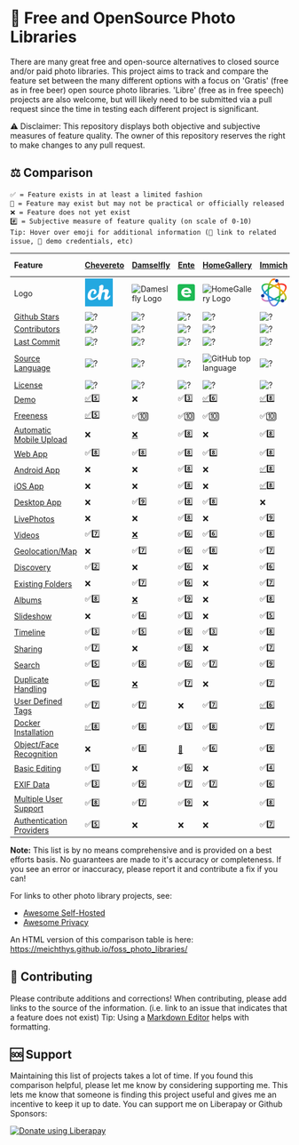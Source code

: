 # 📸 Free and OpenSource Photo Libraries

There are many great free and open-source alternatives to closed source and/or paid photo libraries. This project aims to track and compare the feature set between the many different options with a focus on 'Gratis' (free as in free beer) open source photo libraries. 'Libre' (free as in free speech) projects are also welcome, but will likely need to be submitted via a pull request since the time in testing each different project is significant.

⚠️ Disclaimer: This repository displays both objective and subjective measures of feature quality. The owner of this repository reserves the right to make changes to any pull request.

## ⚖️ Comparison

```text
✅ = Feature exists in at least a limited fashion
🚧 = Feature may exist but may not be practical or officially released
❌ = Feature does not yet exist
#️⃣ = Subjective measure of feature quality (on scale of 0-10)
Tip: Hover over emoji for additional information (🔗 link to related issue, 🔑 demo credentials, etc)
```


| Feature                                                          | [Chevereto](https://github.com/chevereto/chevereto)                                                                                                        | [Damselfly](https://github.com/Webreaper/Damselfly)                                                                                                   | [Ente](https://github.com/ente-io/ente)                                                                                        | [HomeGallery](https://github.com/xemle/home-gallery)                                                                                                         | [Immich](https://github.com/immich-app/immich)                                                                                                                             | [Librephotos](https://github.com/LibrePhotos/librephotos)                                                                                       | [Lychee](https://github.com/LycheeOrg/Lychee)                                                        | [Nextcloud Photos](https://github.com/nextcloud/photos/)                                                                                                               | [Nextcloud Memories](https://github.com/pulsejet/memories)                                                                                                              | [Photonix](https://github.com/photonixapp/photonix)                                                                                       | [Photofield](https://github.com/SmilyOrg/photofield)                                                                                                    | [PiGallery2](https://github.com/bpatrik/pigallery2)                                                                                      | [Photoprism](https://github.com/photoprism/photoprism)                                                                                                  | [Photoview](https://github.com/photoview/photoview)                                                                                       | [Piwigo](https://github.com/Piwigo/Piwigo)                                                                                                                                               | [Snapcrescent](https://github.com/snapcrescent/snapcrescent)                                                                                                                                          |
| :--------------------------------------------------------------- | ---------------------------------------------------------------------------------------------------------------------------------------------------------- | :---------------------------------------------------------------------------------------------------------------------------------------------------- | ------------------------------------------------------------------------------------------------------------------------------ | ------------------------------------------------------------------------------------------------------------------------------------------------------------ | -------------------------------------------------------------------------------------------------------------------------------------------------------------------------- | ----------------------------------------------------------------------------------------------------------------------------------------------- | ---------------------------------------------------------------------------------------------------- | ---------------------------------------------------------------------------------------------------------------------------------------------------------------------- | ----------------------------------------------------------------------------------------------------------------------------------------------------------------------- | ----------------------------------------------------------------------------------------------------------------------------------------- | ------------------------------------------------------------------------------------------------------------------------------------------------------- | ---------------------------------------------------------------------------------------------------------------------------------------- | ------------------------------------------------------------------------------------------------------------------------------------------------------- | ----------------------------------------------------------------------------------------------------------------------------------------- | ---------------------------------------------------------------------------------------------------------------------------------------------------------------------------------------- | ----------------------------------------------------------------------------------------------------------------------------------------------------------------------------------------------------- |
| Logo                                                             | <img src="https://raw.githubusercontent.com/chevereto/chevereto/4.2/content/images/system/default/favicon.png" style="width: 50px"  alt="Chevreto  Logo"/> | <img src="https://raw.githubusercontent.com/Webreaper/Damselfly/master/docs/cropped-Damselfly-Logo.webp" style="width: 50px"  alt="Dameslfly  Logo"/> | <img src="https://raw.githubusercontent.com/ente-io/ente/main/docs/docs/public/logo.png" style="width: 50px" alt="Ente Logo"/> | <img src="https://raw.githubusercontent.com/xemle/home-gallery/master/packages/webapp/src/public/logo512.png" style="width: 50px"  alt="HomeGallery  Logo"/> | <img src="https://raw.githubusercontent.com/immich-app/immich/main/mobile/android/app/src/main/res/mipmap-xxhdpi/ic_launcher.png" style="width: 50px"  alt="Immich Logo"/> | <img src="https://raw.githubusercontent.com/LibrePhotos/librephotos/dev/screenshots/lp-white.png" style="width: 50px"  alt="Librephotos Logo"/> | <img src="https://avatars.githubusercontent.com/u/37916028" style="width: 50px"  alt="Lychee Logo"/> | <img src="https://raw.githubusercontent.com/nextcloud/android/master/app/src/main/res/mipmap-xxhdpi/ic_launcher.png" style="width: 50px"  alt="NextcloudPhotos Logo"/> | <img src="https://raw.githubusercontent.com/pulsejet/memories/master/android/app/src/main/res/mipmap-xxhdpi/ic_launcher.png" style="width: 50px"  alt="Memories Logo"/> | <img src="https://raw.githubusercontent.com/photonixapp/photonix/master/ui/public/favicon.png" style="width: 50px"  alt="Photonix Logo"/> | <img src="https://raw.githubusercontent.com/SmilyOrg/photofield/main/ui/public/android-chrome-512x512.png" style="width: 50px"  alt="Photofield Logo"/> | <img src="https://raw.githubusercontent.com/bpatrik/pigallery2/master/docs/assets/icon.png" style="width: 50px"  alt="PiGallery2 Logo"/> | <img src="https://raw.githubusercontent.com/photoprism/photoprism/develop/assets/static/icons/app/512.png" style="width: 50px"  alt="Photoprism Logo"/> | <img src="https://raw.githubusercontent.com/photoview/photoview/master/ui/public/logo512.png" style="width: 50px"  alt="Photoview Logo"/> | <img src="https://raw.githubusercontent.com/Piwigo/Piwigo/d69bc8b88434cf065b63bac87a4adcc8143ddb21/themes/default/icon/piwigo.org-icon%201.svg" style="width: 50px"  alt="Piwigo Logo"/> | <img src="https://raw.githubusercontent.com/snapcrescent/snapcrescent/main/snapcrescent_mobile/android/app/src/main/res/mipmap-xxhdpi/ic_launcher.png" style="width: 50px"  alt="Snapcrescent Logo"/> |
| [Github Stars](features.md#github-stars)                         | ![?](https://img.shields.io/github/stars/chevereto/chevereto?label=%20)                                                                                    | ![?](https://img.shields.io/github/stars/Webreaper/Damselfly?label=%20)                                                                               | ![?](https://img.shields.io/github/stars/ente-io/ente?label=%20)                                                               | ![?](https://img.shields.io/github/stars/xemle/home-gallery?label=%20)                                                                                       | ![?](https://img.shields.io/github/stars/immich-app/immich?label=%20)                                                                                                      | ![?](https://img.shields.io/github/stars/LibrePhotos/librephotos?label=%20)                                                                     | ![?](https://img.shields.io/github/stars/LycheeOrg/Lychee?label=%20)                                 | ![?](https://img.shields.io/github/stars/nextcloud/photos?label=%20)                                                                                                   | ![?](https://img.shields.io/github/stars/pulsejet/memories?label=%20)                                                                                                   | ![?](https://img.shields.io/github/stars/photonixapp/photonix?label=%20)                                                                  | ![?](https://img.shields.io/github/stars/smilyorg/photofield?label=%20)                                                                                 | ![?](https://img.shields.io/github/stars/bpatrik/pigallery2?label=%20)                                                                   | ![?](https://img.shields.io/github/stars/photoprism/photoprism?label=%20)                                                                               | ![?](https://img.shields.io/github/stars/photoview/photoview?label=%20)                                                                   | ![?](https://img.shields.io/github/stars/Piwigo/Piwigo?label=%20)                                                                                                                        | ![?](https://img.shields.io/github/stars/snapcrescent/snapcrescent?label=%20)                                                                                                                         |
| [Contributors](features.md#contributors)                         | ![?](https://img.shields.io/github/contributors/chevereto/chevereto?label=%20)                                                                             | ![?](https://img.shields.io/github/contributors/webreaper/damselfly?label=%20)                                                                        | ![?](https://img.shields.io/github/contributors/ente-io/ente?label=%20)                                                        | ![?](https://img.shields.io/github/contributors/xemle/home-gallery?label=%20)                                                                                | ![?](https://img.shields.io/github/contributors/immich-app/immich?label=%20)                                                                                               | ![?](https://img.shields.io/github/contributors/librephotos/librephotos?label=%20)                                                              | ![?](https://img.shields.io/github/contributors/lycheeorg/lychee?label=%20)                          | ![?](https://img.shields.io/github/contributors/nextcloud/photos?label=%20)                                                                                            | ![?](https://img.shields.io/github/contributors/pulsejet/memories?label=%20)                                                                                            | ![?](https://img.shields.io/github/contributors/photonixapp/photonix?label=%20)                                                           | ![?](https://img.shields.io/github/contributors/smilyorg/photofield?label=%20)                                                                          | ![?](https://img.shields.io/github/contributors/bpatrik/pigallery2?label=%20)                                                            | ![?](https://img.shields.io/github/contributors/photoprism/photoprism?label=%20)                                                                        | ![?](https://img.shields.io/github/contributors/photoview/photoview?label=%20)                                                            | ![?](https://img.shields.io/github/contributors/Piwigo/Piwigo?label=%20)                                                                                                                 | ![?](https://img.shields.io/github/contributors/snapcrescent/snapcrescent?label=%20)                                                                                                                  |
| [Last Commit](features.md#last-commit)                           | ![?](https://img.shields.io/github/last-commit/chevereto/chevereto/4.2?label=%20)                                                                          | ![?](https://img.shields.io/github/last-commit/webreaper/damselfly/master?label=%20)                                                                  | ![?](https://img.shields.io/github/last-commit/ente-io/ente/main?label=%20)                                                    | ![?](https://img.shields.io/github/last-commit/xemle/home-gallery/master?label=%20)                                                                          | ![?](https://img.shields.io/github/last-commit/immich-app/immich/main?label=%20)                                                                                           | ![?](https://img.shields.io/github/last-commit/librephotos/librephotos/dev?label=%20)                                                           | ![?](https://img.shields.io/github/last-commit/lycheeorg/lychee/master?label=%20)                    | ![?](https://img.shields.io/github/last-commit/nextcloud/photos/master?label=%20)                                                                                      | ![?](https://img.shields.io/github/last-commit/pulsejet/memories/master?label=%20)                                                                                      | ![?](https://img.shields.io/github/last-commit/photonixapp/photonix/master?label=%20)                                                     | ![?](https://img.shields.io/github/last-commit/smilyorg/photofield/main?label=%20)                                                                      | ![?](https://img.shields.io/github/last-commit/bpatrik/pigallery2/master?label=%20)                                                      | ![?](https://img.shields.io/github/last-commit/photoprism/photoprism/develop?label=%20)                                                                 | ![?](https://img.shields.io/github/last-commit/photoview/photoview/master?label=%20)                                                      | ![?](https://img.shields.io/github/last-commit/Piwigo/Piwigo/master?label=%20)                                                                                                           | ![?](https://img.shields.io/github/last-commit/snapcrescent/snapcrescent/main?label=%20)                                                                                                              |
| [Source Language](features.md#source-language)                   | ![?](https://img.shields.io/github/languages/top/chevereto/chevereto)                                                                                      | ![?](https://img.shields.io/github/languages/top/Webreaper/Damselfly)                                                                                 | ![?](https://img.shields.io/github/languages/top/ente-io/ente)                                                                 | ![GitHub top language](https://img.shields.io/github/languages/top/xemle/home-gallery)                                                                       | ![?](https://img.shields.io/github/languages/top/immich-app/immich)                                                                                                        | ![GitHub top language](https://img.shields.io/github/languages/top/librephotos/librephotos)                                                     | ![GitHub top language](https://img.shields.io/github/languages/top/lycheeorg/lychee)                 | ![GitHub top language](https://img.shields.io/github/languages/top/nextcloud/photos)                                                                                   | ![GitHub top language](https://img.shields.io/github/languages/top/pulsejet/memories)                                                                                   | ![GitHub top language](https://img.shields.io/github/languages/top/photonixapp/photonix)                                                  | ![GitHub top language](https://img.shields.io/github/languages/top/smilyorg/photofield)                                                                 | ![GitHub top language](https://img.shields.io/github/languages/top/bpatrik/pigallery2)                                                   | ![GitHub top language](https://img.shields.io/github/languages/top/photoprism/photoprism)                                                               | ![GitHub top language](https://img.shields.io/github/languages/top/photoview/photoview)                                                   | ![GitHub top language](https://img.shields.io/github/languages/top/piwigo/piwigo)                                                                                                        | ![GitHub top language](https://img.shields.io/github/languages/top/snapcrescent/snapcrescent)                                                                                                         |
| [License](features.md#license)                                   | ![?](https://img.shields.io/github/license/chevereto/chevereto?label=%20)                                                                                  | ![?](https://img.shields.io/github/license/Webreaper/Damselfly?label=%20)                                                                             | ![?](https://img.shields.io/github/license/ente-io/ente?label=%20)                                                             | ![?](https://img.shields.io/github/license/xemle/home-gallery?label=%20)                                                                                     | ![?](https://img.shields.io/github/license/immich-app/immich?label=%20)                                                                                                    | ![?](https://img.shields.io/github/license/LibrePhotos/librephotos?label=%20)                                                                   | ![?](https://img.shields.io/github/license/LycheeOrg/Lychee?label=%20)                               | ![?](https://img.shields.io/github/license/nextcloud/photos?label=%20)                                                                                                 | ![?](https://img.shields.io/github/license/pulsejet/memories?label=%20)                                                                                                 | ![?](https://img.shields.io/github/license/photonixapp/photonix?label=%20)                                                                | ![?](https://img.shields.io/github/license/smilyorg/photofield?label=%20)                                                                               | ![?](https://img.shields.io/github/license/bpatrik/pigallery2?label=%20)                                                                 | ![?](https://img.shields.io/static/v1?label=%20&message=GPL-3.0&color=orange)                                                                           | ![?](https://img.shields.io/github/license/photoview/photoview?label=%20)                                                                 | ![?](https://img.shields.io/github/license/Piwigo/Piwigo?label=%20)                                                                                                                      | ![?](https://img.shields.io/github/license/snapcrescent/snapcrescent?label=%20)                                                                                                                       |
| [Demo](features.md#demo)                                         | [✅5️⃣](https://demo.chevereto.com/)                                                                                                                          | ❌                                                                                                                                                     | ✅3️⃣                                                                                                                             | [✅](https://demo.home-gallery.org/https://demo.photoprism.app/library/brow)6️⃣                                                                                 | [✅](https://demo.immich.app/)8️⃣                                                                                                                                             | [✅](https://demo2.librephotos.com/ "User:demo Pass:demo1234")5️⃣                                                                                  | [✅](https://lychee-demo.fly.dev/landing "User:admin Pass:admin")9️⃣                                    | [✅](https://nextcloud.com/instant-trial/)4️⃣                                                                                                                             | [✅](https://demo.memories.gallery/apps/memories/)8️⃣                                                                                                                      | [✅](https://demo.photonix.org/login)8️⃣                                                                                                     | [✅](https://demo.photofield.dev/)6️⃣                                                                                                                      | [✅](https://pigallery2.onrender.com/)8️⃣                                                                                                   | [✅](https://demo.photoprism.app/library/browse)9️⃣                                                                                                        | [✅](https://photos.qpqp.dk/ "User:demo Pass:demo")9️⃣                                                                                       | [✅](https://piwigo.org/demo)9️⃣                                                                                                                                                            | [✅](https://demo.snapcrescent.app)9️⃣                                                                                                                                                                   |
| [Freeness](features.md#freeness)                                 | [✅5️⃣](https://rodolfoberrios.com/2022/12/01/chevereto-goes-free/)                                                                                           | ✅🔟                                                                                                                                                    | ✅🔟                                                                                                                             | ✅🔟                                                                                                                                                           | ✅🔟                                                                                                                                                                         | ✅🔟                                                                                                                                              | ✅🔟                                                                                                   | ✅🔟                                                                                                                                                                     | ✅🔟                                                                                                                                                                      | ✅🔟                                                                                                                                        | ✅🔟                                                                                                                                                      | ✅🔟                                                                                                                                       | [🚧](https://photoprism.app/get)7️⃣                                                                                                                        | ✅🔟                                                                                                                                        | ✅🔟                                                                                                                                                                                       | ✅🔟                                                                                                                                                                                                    |
| [Automatic Mobile Upload](features.md#automatic-mobile-upload)   | ❌                                                                                                                                                          | [❌](https://github.com/Webreaper/Damselfly/issues/40)                                                                                                 | ✅8️⃣                                                                                                                             | ❌                                                                                                                                                            | ✅8️⃣                                                                                                                                                                         | ❌                                                                                                                                               | ❌                                                                                                    | ✅7️⃣                                                                                                                                                                     | ✅7️⃣                                                                                                                                                                      | ❌                                                                                                                                         | ❌                                                                                                                                                       | ❌                                                                                                                                        | ✅6️⃣                                                                                                                                                      | [❌](https://github.com/photoview/photoview/issues/129)                                                                                    | ✅7️⃣                                                                                                                                                                                       | ✅7️⃣                                                                                                                                                                                                    |
| [Web App](features.md#web-app)                                   | ✅8️⃣                                                                                                                                                         | ✅8️⃣                                                                                                                                                    | ✅8️⃣                                                                                                                             | ✅8️⃣                                                                                                                                                           | ✅8️⃣                                                                                                                                                                         | ✅8️⃣                                                                                                                                              | ✅8️⃣                                                                                                   | ✅7️⃣                                                                                                                                                                     | ✅9️⃣                                                                                                                                                                      | ✅7️⃣                                                                                                                                        | ✅9️⃣                                                                                                                                                      | ✅7️⃣                                                                                                                                       | ✅7️⃣                                                                                                                                                      | ✅8️⃣                                                                                                                                        | ✅8️⃣                                                                                                                                                                                       | ✅7️⃣                                                                                                                                                                                                    |
| [Android App](features.md#android-app)                           | ❌                                                                                                                                                          | ❌                                                                                                                                                     | ✅8️⃣                                                                                                                             | ❌                                                                                                                                                            | [✅](https://github.com/immich-app/immich#step-4-run-mobile-app)8️⃣                                                                                                           | ✅[7️⃣](https://github.com/savvasdalkitsis/uhuruphotos-android)                                                                                    | [❌](https://github.com/LycheeOrg/Lychee/issues/1013)                                                 | [✅](https://github.com/nextcloud/android)3️⃣                                                                                                                             | [✅](https://github.com/pulsejet/memories/issues/180)7️⃣                                                                                                                   | ✅[4️⃣](https://github.com/photonixapp/photonix-mobile)                                                                                      | ❌                                                                                                                                                       | ❌                                                                                                                                        | [🚧](https://docs.photoprism.app/user-guide/pwa/)4️⃣                                                                                                       | [🚧](https://github.com/photoview/photoview/issues/701)3️⃣                                                                                   | [✅](https://www.piwigo.org/mobile-applications)7️⃣                                                                                                                                         | [✅](https://github.com/snapcrescent/snapcrescent/releases)7️⃣                                                                                                                                           |
| [iOS App](features.md#ios-app)                                   | ❌                                                                                                                                                          | ❌                                                                                                                                                     | ✅8️⃣                                                                                                                             | ❌                                                                                                                                                            | [✅](https://github.com/immich-app/immich#step-4-run-mobile-app)8️⃣                                                                                                           | [🚧](https://github.com/LibrePhotos/librephotos-mobile)3️⃣                                                                                         | [❌](https://github.com/LycheeOrg/Lychee/issues/1013)                                                 | [🚧](https://github.com/nextcloud/ios/ "Nextcloud Files App")3️⃣                                                                                                          | [🚧](https://github.com/nextcloud/ios/ "Nextcloud Files App")3️⃣                                                                                                           | ✅[4️⃣](https://github.com/photonixapp/photonix-mobile)                                                                                      | ❌                                                                                                                                                       | ❌                                                                                                                                        | [🚧](https://docs.photoprism.app/user-guide/pwa/)4️⃣                                                                                                       | [✅](https://apps.apple.com/dk/app/photoview-media-gallery/id1578380271)6️⃣                                                                  | [✅](https://www.piwigo.org/mobile-applications)7️⃣                                                                                                                                         | ❌                                                                                                                                                                                                     |
| [Desktop App](features.md#desktop-app)                           | ❌                                                                                                                                                          | ✅9️⃣                                                                                                                                                    | ✅8️⃣                                                                                                                             | ✅8️⃣                                                                                                                                                           | ❌                                                                                                                                                                          | ❌                                                                                                                                               | ❌                                                                                                    | [🚧](https://github.com/nextcloud/desktop/ "File sync only")2️⃣                                                                                                           | [🚧](https://github.com/nextcloud/desktop/ "File sync only")2️⃣                                                                                                            | [❌](https://github.com/photonixapp/photonix/issues/61)                                                                                    | ❌                                                                                                                                                       | ❌                                                                                                                                        | ❌                                                                                                                                                       | ❌                                                                                                                                         | ❌                                                                                                                                                                                        | ❌                                                                                                                                                                                                     |
| [LivePhotos](features.md#livephotos)                             | ❌                                                                                                                                                          | ❌                                                                                                                                                     | ✅8️⃣                                                                                                                             | ❌                                                                                                                                                            | ✅9️⃣                                                                                                                                                                         | [❌](https://github.com/LibrePhotos/librephotos/issues/287)                                                                                      | ✅[6️⃣](https://github.com/LycheeOrg/Lychee/issues/1283)                                                | [✅️3️⃣](https://github.com/nextcloud/photos/issues/344)                                                                                                                   | ✅8️⃣                                                                                                                                                                      | [❌](https://github.com/photonixapp/photonix/issues/250)                                                                                   | [❌](https://github.com/SmilyOrg/photofield/issues/52)                                                                                                   | ❌                                                                                                                                        | ✅7️⃣                                                                                                                                                      | [❌](https://github.com/photoview/photoview/issues/273)                                                                                    | [❌](https://github.com/Piwigo/Piwigo/issues/1677)                                                                                                                                        | ❌                                                                                                                                                                                                     |
| [Videos](features.md#videos)                                     | ✅7️⃣                                                                                                                                                         | [❌](https://github.com/Webreaper/Damselfly/issues/82)                                                                                                 | ✅6️⃣                                                                                                                             | ✅6️⃣                                                                                                                                                           | ✅8️⃣                                                                                                                                                                         | ✅8️⃣                                                                                                                                              | ✅6️⃣                                                                                                   | ✅5️⃣                                                                                                                                                                     | ✅7️⃣                                                                                                                                                                      | [❌](https://github.com/photonixapp/photonix/issues/295)                                                                                   | ✅6️⃣                                                                                                                                                      | ✅8️⃣                                                                                                                                       | ✅7️⃣                                                                                                                                                      | ✅7️⃣                                                                                                                                        | ✅4️⃣                                                                                                                                                                                       | ✅7️⃣                                                                                                                                                                                                    |
| [Geolocation/Map](features.md#geolocation/map)                   | ❌                                                                                                                                                          | ✅7️⃣                                                                                                                                                    | ✅6️⃣                                                                                                                             | ✅8️⃣                                                                                                                                                           | ✅7️⃣                                                                                                                                                                         | ✅8️⃣                                                                                                                                              | [✅5️⃣](https://github.com/LycheeOrg/Lychee/issues/1051)                                                | ✅6️⃣                                                                                                                                                                     | ✅9️⃣                                                                                                                                                                      | ✅9️⃣                                                                                                                                        | ✅8️⃣                                                                                                                                                      | ✅8️⃣                                                                                                                                       | ✅6️⃣                                                                                                                                                      | ✅8️⃣                                                                                                                                        | ✅7️⃣                                                                                                                                                                                       | ❌                                                                                                                                                                                                     |
| [Discovery](features.md#discovery)                               | ✅2️⃣                                                                                                                                                         | ❌                                                                                                                                                     | ✅6️⃣                                                                                                                             | ❌                                                                                                                                                            | ✅6️⃣                                                                                                                                                                         | ✅7️⃣                                                                                                                                              | ✅6️⃣                                                                                                   | ✅6️⃣                                                                                                                                                                     | ✅7️⃣                                                                                                                                                                      | ❌                                                                                                                                         | ❌                                                                                                                                                       | ❌                                                                                                                                        | ✅6️⃣                                                                                                                                                      | ❌                                                                                                                                         | ✅1️⃣                                                                                                                                                                                       | ❌                                                                                                                                                                                                     |
| [Existing Folders](features.md#existing-folders)                 | ❌                                                                                                                                                          | ✅7️⃣                                                                                                                                                    | ✅6️⃣                                                                                                                             | ❌                                                                                                                                                            | ✅[7️⃣](https://immich.app/docs/features/libraries#external-libraries)                                                                                                        | ✅4️⃣                                                                                                                                              | [❌](https://github.com/LycheeOrg/Lychee/issues/1096)                                                 | ✅7️⃣                                                                                                                                                                     | ✅9️⃣                                                                                                                                                                      | [❌](https://github.com/photonixapp/photonix/issues/411)                                                                                   | ✅[4️⃣](https://github.com/SmilyOrg/photofield/issues/45)                                                                                                  | ✅5️⃣                                                                                                                                       | ✅9️⃣                                                                                                                                                      | ✅5️⃣                                                                                                                                        | [✅](https://github.com/Piwigo/Piwigo/issues/960)7️⃣                                                                                                                                        | ❌                                                                                                                                                                                                     |
| [Albums](features.md#albums)                                     | ✅8️⃣                                                                                                                                                         | [❌](https://github.com/Webreaper/Damselfly/issues/238)                                                                                                | ✅9️⃣                                                                                                                             | ❌                                                                                                                                                            | ✅8️⃣                                                                                                                                                                         | ✅9️⃣                                                                                                                                              | ✅8️⃣                                                                                                   | ✅4️⃣                                                                                                                                                                     | ✅8️⃣                                                                                                                                                                      | ✅5️⃣                                                                                                                                        | ❌                                                                                                                                                       | ✅6️⃣                                                                                                                                       | ✅8️⃣                                                                                                                                                      | ✅6️⃣                                                                                                                                        | ✅8️⃣                                                                                                                                                                                       | ✅5️⃣                                                                                                                                                                                                    |
| [Slideshow](features.md#slideshow)                               | ❌                                                                                                                                                          | ✅4️⃣                                                                                                                                                    | ✅3️⃣                                                                                                                             | ❌                                                                                                                                                            | ✅5️⃣                                                                                                                                                                         | ❌                                                                                                                                               | [✅4️⃣](https://github.com/LycheeOrg/Lychee/pull/1819)                                                  | ✅5️⃣                                                                                                                                                                     | ✅5️⃣                                                                                                                                                                      | [❌](https://github.com/photonixapp/photonix/issues/427)                                                                                   | ✅6️⃣                                                                                                                                                      | ✅7️⃣                                                                                                                                       | ✅6️⃣                                                                                                                                                      | [❌](https://github.com/photoview/photoview/issues/51)                                                                                     | ✅5️⃣                                                                                                                                                                                       | ❌                                                                                                                                                                                                     |
| [Timeline](features.md#timeline)                                 | ✅3️⃣                                                                                                                                                         | ✅5️⃣                                                                                                                                                    | ✅8️⃣                                                                                                                             | ✅3️⃣                                                                                                                                                           | ✅8️⃣                                                                                                                                                                         | ✅9️⃣                                                                                                                                              | [❌](https://github.com/LycheeOrg/Lychee/issues/1050)                                                 | ✅4️⃣                                                                                                                                                                     | ✅9️⃣                                                                                                                                                                      | ✅5️⃣                                                                                                                                        | ✅6️⃣                                                                                                                                                      | ✅5️⃣                                                                                                                                       | ✅5️⃣                                                                                                                                                      | ✅9️⃣                                                                                                                                        | ✅3️⃣                                                                                                                                                                                       | ✅5️⃣                                                                                                                                                                                                    |
| [Sharing](features.md#sharing)                                   | ✅7️⃣                                                                                                                                                         | ❌                                                                                                                                                     | ✅8️⃣                                                                                                                             | ❌                                                                                                                                                            | ✅7️⃣                                                                                                                                                                         | ✅9️⃣                                                                                                                                              | ✅9️⃣                                                                                                   | ✅8️⃣                                                                                                                                                                     | ✅9️⃣                                                                                                                                                                      | ❌                                                                                                                                         | ❌                                                                                                                                                       | ✅7️⃣                                                                                                                                       | ✅7️⃣                                                                                                                                                      | ✅8️⃣                                                                                                                                        | ✅5️⃣                                                                                                                                                                                       | ✅5️⃣                                                                                                                                                                                                    |
| [Search](features.md#search)                                     | ✅5️⃣                                                                                                                                                         | ✅8️⃣                                                                                                                                                    | ✅6️⃣                                                                                                                             | ✅7️⃣                                                                                                                                                           | ✅9️⃣                                                                                                                                                                         | ✅8️⃣                                                                                                                                              | ✅5️⃣                                                                                                   | ✅4️⃣                                                                                                                                                                     | ✅4️⃣                                                                                                                                                                      | ✅8️⃣                                                                                                                                        | ✅9️⃣                                                                                                                                                      | ✅7️⃣                                                                                                                                       | ✅8️⃣                                                                                                                                                      | ✅5️⃣                                                                                                                                        | ✅7️⃣                                                                                                                                                                                       | ❌                                                                                                                                                                                                     |
| [Duplicate Handling](features.md#duplicate-handling)             | ✅5️⃣                                                                                                                                                         | [❌](https://github.com/Webreaper/Damselfly/issues/97)                                                                                                 | ✅7️⃣                                                                                                                             | ❌                                                                                                                                                            | ✅7️⃣                                                                                                                                                                         | [❌](https://github.com/LibrePhotos/librephotos/issues/753)                                                                                      | [✅5️⃣](https://github.com/LycheeOrg/Lychee/issues/1762)                                                | ✅[6️⃣](https://apps.nextcloud.com/apps/mediadc)                                                                                                                          | ✅[6️⃣](https://apps.nextcloud.com/apps/mediadc)                                                                                                                           | [❌](https://github.com/photonixapp/photonix/issues/422)                                                                                   | ❌                                                                                                                                                       | ✅5️⃣                                                                                                                                       | ✅[6️⃣](https://docs.photoprism.app/user-guide/library/duplicates/)                                                                                        | [❌](https://github.com/photoview/photoview/issues/801)                                                                                    | ✅6️⃣                                                                                                                                                                                       | ✅7️⃣                                                                                                                                                                                                    |
| [User Defined Tags](features.md#photo-tagging)                   | ✅7️⃣                                                                                                     | ✅7️⃣                                                                                                                                                    | ❌                                                                                                                              | ✅7️⃣                                                                                                                                                           | [✅️](https://github.com/immich-app/immich/releases/tag/v1.113.0)6️⃣                                                                                                           | [❌](https://github.com/LibrePhotos/librephotos/issues/525)                                                                                      | ✅5️⃣                                                                                                   | ✅️3️⃣                                                                                                                                                                     | [✅️](https://github.com/pulsejet/memories/issues/487)6️⃣                                                                                                                   | ✅6️⃣                                                                                                                                        | ✅6️⃣                                                                                                                                                      | ❌                                                                                                                                        | ✅5️⃣                                                                                                                                                      | ❌                                                                                                                                         | ✅7️⃣                                                                                                                                                                                       | ❌                                                                                                                                                                                                     |
| [Docker Installation](features.md#docker-installation)           | [✅8️⃣](https://github.com/chevereto/docker#pure-docker)                                                                                                      | ✅8️⃣                                                                                                                                                    | ✅3️⃣                                                                                                                             | ✅8️⃣                                                                                                                                                           | ✅7️⃣                                                                                                                                                                         | ✅7️⃣                                                                                                                                              | ✅7️⃣                                                                                                   | [✅](https://github.com/nextcloud/all-in-one#nextcloud-all-in-one)6️⃣                                                                                                     | [✅](https://github.com/nextcloud/all-in-one#nextcloud-all-in-one)6️⃣                                                                                                      | ✅8️⃣                                                                                                                                        | ✅7️⃣                                                                                                                                                      | ✅7️⃣                                                                                                                                       | ✅6️⃣                                                                                                                                                      | ✅8️⃣                                                                                                                                        | [✅](https://hub.docker.com/r/linuxserver/piwigo)7️⃣                                                                                                                                        | ✅8️⃣                                                                                                                                                                                                    |
| [Object/Face Recognition](features.md#object/face-recognition)   | ❌                                                                                                                                                          | ✅8️⃣                                                                                                                                                    | [🚧](https://github.com/ente-io/ente/issues/1014)                                                                               | ✅6️⃣                                                                                                                                                           | ✅9️⃣                                                                                                                                                                         | ✅8️⃣                                                                                                                                              | [❌](https://github.com/LycheeOrg/Lychee/issues/1266)                                                 | [✅8️⃣](https://github.com/nextcloud/recognize)                                                                                                                           | [✅8️⃣](https://github.com/nextcloud/recognize)                                                                                                                            | ✅8️⃣                                                                                                                                        | ✅7️⃣                                                                                                                                                      | ✅6️⃣                                                                                                                                       | ✅9️⃣                                                                                                                                                      | ✅6️⃣                                                                                                                                        | [✅](https://github.com/Piwigo/Piwigo/issues/1159)5️⃣                                                                                                                                       | ❌                                                                                                                                                                                                     |
| [Basic Editing](features.md#basic-editing)                       | ✅1️⃣                                                                                                                                                          | ❌                                                                                                                                                     | ✅6️⃣                                                                                                                             | ❌                                                                                                                                                            | ✅4️⃣                                                                                                                                                                         | ❌                                                                                                                                               | ❌                                                                                                    | ✅6️⃣                                                                                                                                                                     | ✅6️⃣                                                                                                                                                                      | ❌                                                                                                                                         | ❌                                                                                                                                                       | ❌                                                                                                                                        | ❌                                                                                                                                                       | ❌                                                                                                                                         | ❌                                                                                                                                                                                        | ❌                                                                                                                                                                                                     |
| [EXIF Data](features.md#exif-data)                               | ✅3️⃣                                                                                                                                                         | ✅9️⃣                                                                                                                                                    | ✅7️⃣                                                                                                                             | ✅7️⃣                                                                                                                                                           | ✅6️⃣                                                                                                                                                                         | [❌](https://github.com/LibrePhotos/librephotos/issues/77)                                                                                       | ✅7️⃣                                                                                                   | [❌](https://github.com/nextcloud/photos/issues/226)                                                                                                                    | ✅8️⃣                                                                                                                                                                      | ✅7️⃣                                                                                                                                        | ✅️3️⃣                                                                                                                                                      | ✅7️⃣                                                                                                                                       | ✅9️⃣                                                                                                                                                      | ✅7️⃣                                                                                                                                        | ✅6️⃣                                                                                                                                                                                       | ✅7️⃣                                                                                                                                                                                                    |
| [Multiple User Support](features.md#multiple-user-support)       | ✅8️⃣                                                                                                                                                         | ✅7️⃣                                                                                                                                                    | ✅9️⃣                                                                                                                             | ❌                                                                                                                                                            | ✅8️⃣                                                                                                                                                                         | ✅8️⃣                                                                                                                                              | ✅6️⃣                                                                                                   | ✅9️⃣                                                                                                                                                                     | ✅9️⃣                                                                                                                                                                      | ✅7️⃣                                                                                                                                        | [❌](https://github.com/SmilyOrg/photofield/issues/28)                                                                                                   | ✅7️⃣                                                                                                                                       | [❌](https://github.com/photoprism/photoprism/issues/98)                                                                                                 | ✅6️⃣                                                                                                                                        | ✅8️⃣                                                                                                                                                                                       | ✅5️⃣                                                                                                                                                                                                    |
| [Authentication Providers](features.md#authentication-providers) | ✅5️⃣                                                                                                                                                         | ❌                                                                                                                                                     | ❌                                                                                                                              | ❌                                                                                                                                                            | ✅7️⃣                                                                                                                                                                         | [❌](https://github.com/LibrePhotos/librephotos/issues/616)                                                                                      | [❌](https://github.com/LycheeOrg/Lychee/issues/1844)                                                 | ✅9️⃣                                                                                                                                                                     | ✅9️⃣                                                                                                                                                                      | [❌](https://github.com/photonixapp/photonix/issues/432)                                                                                   | ❌                                                                                                                                                       | [❌](https://github.com/bpatrik/pigallery2/issues/389)                                                                                    | [🚧](https://github.com/photoprism/photoprism/issues/782)                                                                                                | [❌](https://github.com/photoview/photoview/issues/624)                                                                                    | ✅5️⃣                                                                                                                                                                                       | ❌                                                                                                                                                                                                     |

**Note:** This list is by no means comprehensive and is provided on a best efforts basis. No guarantees are made to it's accuracy or completeness. If you see an error or inaccuracy, please report it and contribute a fix if you can!

For links to other photo library projects, see:

- [Awesome Self-Hosted](https://github.com/awesome-selfhosted/awesome-selfhosted#photo-and-video-galleries)
- [Awesome Privacy](https://github.com/pluja/awesome-privacy#photo-storage)

An HTML version of this comparison table is here: https://meichthys.github.io/foss_photo_libraries/

## 🤝 Contributing

Please contribute additions and corrections!
When contributing, please add links to the source of the information.
(i.e. link to an issue that indicates that a feature does not exist)
Tip: Using a [Markdown Editor](https://marketplace.visualstudio.com/items?itemName=zaaack.markdown-editor) helps with formatting.

## 🆘 Support

Maintaining this list of projects takes a lot of time. If you found this comparison helpful, please let me know by considering supporting me. This lets me know that someone is finding this project useful and gives me an incentive to keep it up to date.
You can support me on Liberapay or Github Sponsors:

<a href="https://liberapay.com/meichthys/donate"><img alt="Donate using Liberapay" src="https://liberapay.com/assets/widgets/donate.svg"></a>
